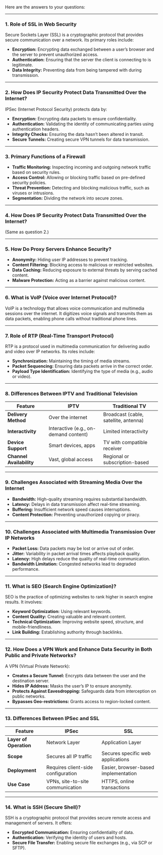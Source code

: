 Here are the answers to your questions:

---

### 1. **Role of SSL in Web Security**

Secure Sockets Layer (SSL) is a cryptographic protocol that provides secure communication over a network. Its primary roles include:

- **Encryption:** Encrypting data exchanged between a user’s browser and the server to prevent unauthorized access.
- **Authentication:** Ensuring that the server the client is connecting to is legitimate.
- **Data Integrity:** Preventing data from being tampered with during transmission.

---

### 2. **How Does IP Security Protect Data Transmitted Over the Internet?**

IPSec (Internet Protocol Security) protects data by:

- **Encryption:** Encrypting data packets to ensure confidentiality.
- **Authentication:** Validating the identity of communicating parties using authentication headers.
- **Integrity Checks:** Ensuring the data hasn’t been altered in transit.
- **Secure Tunnels:** Creating secure VPN tunnels for data transmission.

---

### 3. **Primary Functions of a Firewall**

- **Traffic Monitoring:** Inspecting incoming and outgoing network traffic based on security rules.
- **Access Control:** Allowing or blocking traffic based on pre-defined security policies.
- **Threat Prevention:** Detecting and blocking malicious traffic, such as viruses or intrusions.
- **Segmentation:** Dividing the network into secure zones.

---

### 4. **How Does IP Security Protect Data Transmitted Over the Internet?**

(Same as question 2.)

---

### 5. **How Do Proxy Servers Enhance Security?**

- **Anonymity:** Hiding user IP addresses to prevent tracking.
- **Content Filtering:** Blocking access to malicious or restricted websites.
- **Data Caching:** Reducing exposure to external threats by serving cached content.
- **Malware Protection:** Acting as a barrier against malicious content.

---

### 6. **What is VoIP (Voice over Internet Protocol)?**

VoIP is a technology that allows voice communication and multimedia sessions over the internet. It digitizes voice signals and transmits them as data packets, enabling phone calls without traditional phone lines.

---

### 7. **Role of RTP (Real-Time Transport Protocol)**

RTP is a protocol used in multimedia communication for delivering audio and video over IP networks. Its roles include:

- **Synchronization:** Maintaining the timing of media streams.
- **Packet Sequencing:** Ensuring data packets arrive in the correct order.
- **Payload Type Identification:** Identifying the type of media (e.g., audio or video).

---

### 8. **Differences Between IPTV and Traditional Television**

|Feature|IPTV|Traditional TV|
|---|---|---|
|**Delivery Method**|Over the internet|Broadcast (cable, satellite, antenna)|
|**Interactivity**|Interactive (e.g., on-demand content)|Limited interactivity|
|**Device Support**|Smart devices, apps|TV with compatible receiver|
|**Channel Availability**|Vast, global access|Regional or subscription-based|

---

### 9. **Challenges Associated with Streaming Media Over the Internet**

- **Bandwidth:** High-quality streaming requires substantial bandwidth.
- **Latency:** Delays in data transmission affect real-time streaming.
- **Buffering:** Insufficient network speed causes interruptions.
- **Content Protection:** Preventing unauthorized copying or piracy.

---

### 10. **Challenges Associated with Multimedia Transmission Over IP Networks**

- **Packet Loss:** Data packets may be lost or arrive out of order.
- **Jitter:** Variability in packet arrival times affects playback quality.
- **Latency:** High delays reduce the quality of real-time communication.
- **Bandwidth Limitation:** Congested networks lead to degraded performance.

---

### 11. **What is SEO (Search Engine Optimization)?**

SEO is the practice of optimizing websites to rank higher in search engine results. It involves:

- **Keyword Optimization:** Using relevant keywords.
- **Content Quality:** Creating valuable and relevant content.
- **Technical Optimization:** Improving website speed, structure, and mobile-friendliness.
- **Link Building:** Establishing authority through backlinks.

---

### 12. **How Does a VPN Work and Enhance Data Security in Both Public and Private Networks?**

A VPN (Virtual Private Network):

- **Creates a Secure Tunnel:** Encrypts data between the user and the destination server.
- **Hides IP Address:** Masks the user’s IP to ensure anonymity.
- **Protects Against Eavesdropping:** Safeguards data from interception on public networks.
- **Bypasses Geo-restrictions:** Grants access to region-locked content.

---

### 13. **Differences Between IPSec and SSL**

|Feature|IPSec|SSL|
|---|---|---|
|**Layer of Operation**|Network Layer|Application Layer|
|**Scope**|Secures all IP traffic|Secures specific web applications|
|**Deployment**|Requires client-side configuration|Easier, browser-based implementation|
|**Use Case**|VPNs, site-to-site communication|HTTPS, online transactions|

---

### 14. **What is SSH (Secure Shell)?**

SSH is a cryptographic protocol that provides secure remote access and management of servers. It offers:

- **Encrypted Communication:** Ensuring confidentiality of data.
- **Authentication:** Verifying the identity of users and hosts.
- **Secure File Transfer:** Enabling secure file exchanges (e.g., via SCP or SFTP).